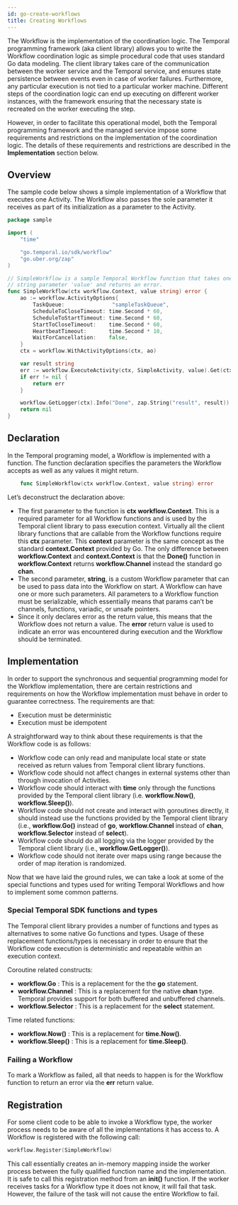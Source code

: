 ```yaml
---
id: go-create-workflows
title: Creating Workflows
---
```


The Workflow is the implementation of the coordination logic. The Temporal programming framework
(aka client library) allows you to write the Workflow coordination logic as simple procedural code
that uses standard Go data modeling. The client library takes care of the communication between
the worker service and the Temporal service, and ensures state persistence between events even in
case of worker failures. Furthermore, any particular execution is not tied to a particular worker
machine. Different steps of the coordination logic can end up executing on different worker
instances, with the framework ensuring that the necessary state is recreated on the worker executing
the step.

However, in order to facilitate this operational model, both the Temporal programming framework and
the managed service impose some requirements and restrictions on the implementation of the
coordination logic. The details of these requirements and restrictions are described in the
**Implementation** section below.

## Overview

The sample code below shows a simple implementation of a Workflow that executes one Activity. The
Workflow also passes the sole parameter it receives as part of its initialization as a parameter
to the Activity.

```go
package sample

import (
	"time"

	"go.temporal.io/sdk/workflow"
	"go.uber.org/zap"
)

// SimpleWorkflow is a sample Temporal Workflow function that takes one
// string parameter 'value' and returns an error.
func SimpleWorkflow(ctx workflow.Context, value string) error {
	ao := workflow.ActivityOptions{
		TaskQueue:               "sampleTaskQueue",
		ScheduleToCloseTimeout: time.Second * 60,
		ScheduleToStartTimeout: time.Second * 60,
		StartToCloseTimeout:    time.Second * 60,
		HeartbeatTimeout:       time.Second * 10,
		WaitForCancellation:    false,
	}
	ctx = workflow.WithActivityOptions(ctx, ao)

	var result string
	err := workflow.ExecuteActivity(ctx, SimpleActivity, value).Get(ctx, &result)
	if err != nil {
		return err
	}

	workflow.GetLogger(ctx).Info("Done", zap.String("result", result))
	return nil
}
```

## Declaration

In the Temporal programing model, a Workflow is implemented with a function. The function declaration
specifies the parameters the Workflow accepts as well as any values it might return.

```go
    func SimpleWorkflow(ctx workflow.Context, value string) error
```

Let’s deconstruct the declaration above:

- The first parameter to the function is **ctx workflow.Context**. This is a required parameter for
  all Workflow functions and is used by the Temporal client library to pass execution context.
  Virtually all the client library functions that are callable from the Workflow functions require
  this **ctx** parameter. This **context** parameter is the same concept as the standard
  **context.Context** provided by Go. The only difference between **workflow.Context** and
  **context.Context** is that the **Done()** function in **workflow.Context** returns
  **workflow.Channel** instead the standard go **chan**.
- The second parameter, **string**, is a custom Workflow parameter that can be used to pass data
  into the Workflow on start. A Workflow can have one or more such parameters. All parameters to a
  Workflow function must be serializable, which essentially means that params can’t be channels,
  functions, variadic, or unsafe pointers.
- Since it only declares error as the return value, this means that the Workflow does not return a
  value. The **error** return value is used to indicate an error was encountered during execution
  and the Workflow should be terminated.

## Implementation

In order to support the synchronous and sequential programming model for the Workflow
implementation, there are certain restrictions and requirements on how the Workflow implementation
must behave in order to guarantee correctness. The requirements are that:

- Execution must be deterministic
- Execution must be idempotent

A straightforward way to think about these requirements is that the Workflow code is as follows:

- Workflow code can only read and manipulate local state or state received as return values from
  Temporal client library functions.
- Workflow code should not affect changes in external systems other than through invocation
  of Activities.
- Workflow code should interact with **time** only through the functions provided by the Temporal
  client library (i.e. **workflow.Now()**, **workflow.Sleep()**).
- Workflow code should not create and interact with goroutines directly, it should instead use the
  functions provided by the Temporal client library (i.e., **workflow.Go()** instead of **go**,
  **workflow.Channel** instead of **chan**, **workflow.Selector** instead of **select**).
- Workflow code should do all logging via the logger provided by the Temporal client library
  (i.e., **workflow.GetLogger()**).
- Workflow code should not iterate over maps using range because the order of map iteration is randomized.

Now that we have laid the ground rules, we can take a look at some of the special functions and types
used for writing Temporal Workflows and how to implement some common patterns.

### Special Temporal SDK functions and types

The Temporal client library provides a number of functions and types as alternatives to some native
Go functions and types. Usage of these replacement functions/types is necessary in order to ensure
that the Workflow code execution is deterministic and repeatable within an execution context.

Coroutine related constructs:

- **workflow.Go** : This is a replacement for the the **go** statement.
- **workflow.Channel** : This is a replacement for the native **chan** type. Temporal provides
  support for both buffered and unbuffered channels.
- **workflow.Selector** : This is a replacement for the **select** statement.

Time related functions:

- **workflow.Now()** : This is a replacement for **time.Now()**.
- **workflow.Sleep()** : This is a replacement for **time.Sleep()**.

### Failing a Workflow

To mark a Workflow as failed, all that needs to happen is for the Workflow function to return an
error via the **err** return value.

## Registration

For some client code to be able to invoke a Workflow type, the worker process needs to be aware of
all the implementations it has access to. A Workflow is registered with the following call:

```go
workflow.Register(SimpleWorkflow)
```

This call essentially creates an in-memory mapping inside the worker process between the fully
qualified function name and the implementation. It is safe to call this registration method from
an **init()** function. If the worker receives tasks for a Workflow type it does not know, it will
fail that task. However, the failure of the task will not cause the entire Workflow to fail.
